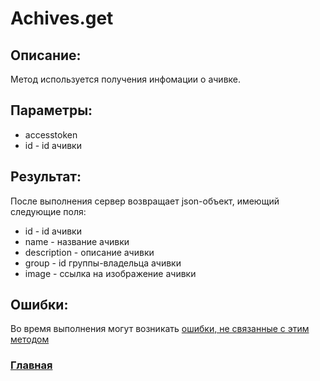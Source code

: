 # Achives.get

## Описание:
Метод используется получения инфомации о ачивке.

## Параметры:
* accesstoken
* id - id ачивки

## Результат:
После выполнения сервер возвращает json-объект, имеющий следующие поля:
* id - id ачивки
* name - название ачивки
* description - описание ачивки
* group - id группы-владельца ачивки
* image - ссылка на изображение ачивки 

## Ошибки:

Во время выполнения могут возникать [ошибки, не связанные с этим методом](../errors.md "Список ошибок")

### [Главная](../docs.md "Главная страница документации")